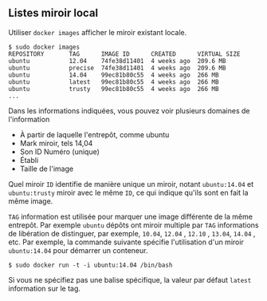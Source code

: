 ## Listes miroir local

Utiliser `docker images` afficher le miroir existant locale.
```
$ sudo docker images
REPOSITORY       TAG      IMAGE ID      CREATED      VIRTUAL SIZE
ubuntu           12.04    74fe38d11401  4 weeks ago  209.6 MB
ubuntu           precise  74fe38d11401  4 weeks ago  209.6 MB
ubuntu           14.04    99ec81b80c55  4 weeks ago  266 MB
ubuntu           latest   99ec81b80c55  4 weeks ago  266 MB
ubuntu           trusty   99ec81b80c55  4 weeks ago  266 MB
...
```

Dans les informations indiquées, vous pouvez voir plusieurs domaines de l'information

* À partir de laquelle l'entrepôt, comme ubuntu
* Mark miroir, tels 14,04
* Son ID Numéro (unique)
* Établi
* Taille de l'image

Quel miroir `ID` identifie de manière unique un miroir, notant `ubuntu:14.04` et `ubuntu:trusty` miroir avec le même `ID`, ce qui indique qu'ils sont en fait la même image.

`TAG` information est utilisée pour marquer une image différente de la même entrepôt. Par exemple `ubuntu` dépôts ont miroir multiple par `TAG` informations
de libération de distinguer, par exemple, `10.04`, `12.04` , `12.10` , `13.04`, `14.04` , etc. Par exemple, la commande suivante spécifie l'utilisation 
d'un miroir `ubuntu:14.04` pour démarrer un conteneur.

```
$ sudo docker run -t -i ubuntu:14.04 /bin/bash
```

Si vous ne spécifiez pas une balise spécifique, la valeur par défaut `latest` information sur le tag.
